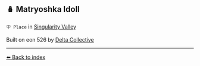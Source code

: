 ## 🪆 Matryoshka Idoll

`🪧 Place` in [Singularity Valley](/singularity_valley.md)

Built on eon 526 by [Delta Collective](/delta_collective.md)


----------
[⬅️ Back to index](/index.md#b751_s)